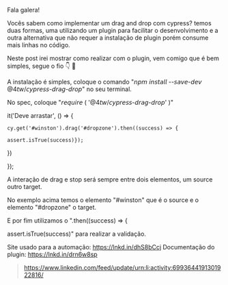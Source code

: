 Fala galera!

Vocês sabem como implementar um drag and drop com cypress? temos duas formas, uma utilizando um plugin para facilitar o desenvolvimento e a outra alternativa que não requer a instalação de plugin porém consume mais linhas no código.

Neste post irei mostrar como realizar com o plugin, vem comigo que é bem simples, segue o fio 👇 🧵



A instalação é simples, coloque o comando "𝘯𝘱𝘮 𝘪𝘯𝘴𝘵𝘢𝘭𝘭 --𝘴𝘢𝘷𝘦-𝘥𝘦𝘷 @4𝘵𝘸/𝘤𝘺𝘱𝘳𝘦𝘴𝘴-𝘥𝘳𝘢𝘨-𝘥𝘳𝘰𝘱" no seu terminal.

No spec, coloque "𝘳𝘦𝘲𝘶𝘪𝘳𝘦 ( '@4𝘵𝘸/𝘤𝘺𝘱𝘳𝘦𝘴𝘴-𝘥𝘳𝘢𝘨-𝘥𝘳𝘰𝘱' )"


  it('Deve arrastar', () => {

    cy.get('#winston').drag('#dropzone').then((success) => {

    assert.isTrue(success)});
  })

  });

A interação de drag e stop será sempre entre dois elementos, um source outro target.

No exemplo acima temos o elemento "#winston" que é o source e o elemento "#dropzone" o target.

E por fim utilizamos o ".then((success) => {

assert.isTrue(success)" para realizar a validação.

Site usado para a automação: https://lnkd.in/dhS8bCcj
Documentação do plugin: https://lnkd.in/drn6w8sp


>https://www.linkedin.com/feed/update/urn:li:activity:6993644191301922816/
